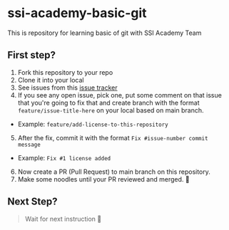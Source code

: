 # ssi-academy-basic-git
This is repository for learning basic of git with SSI Academy Team

## First step?
1. Fork this repository to your repo
2. Clone it into your local
3. See issues from this [issue tracker](https://github.com/primapwd/ssi-academy-basic-git/issues)
4. If you see any open issue, pick one, put some comment on that issue that you're going to fix that and create branch with the format `feature/issue-title-here` on your local based on main branch.
* Example: `feature/add-license-to-this-repository`
5. After the fix, commit it with the format `Fix #issue-number commit message`
* Example: `Fix #1 license added`
6. Now create a PR (Pull Request) to main branch on this repository.
7. Make some noodles until your PR reviewed and merged. :handshake:

## Next Step?
> Wait for next instruction :metal:
